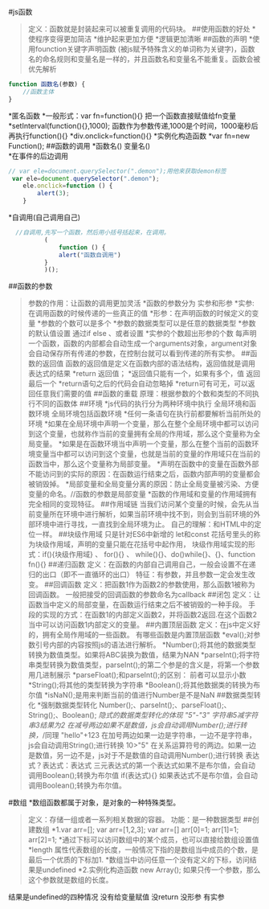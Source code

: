 #js函数
>定义：函数就是封装起来可以被重复调用的代码块。
##使用函数的好处
*使程序变得更加简洁
*维护起来更加方便
*逻辑更加清晰
##函数的声明
*使用founction关键字声明函数   (被js赋予特殊含义的单词称为关键字)，函数名的命名规则和变量名是一样的，并且函数名和变量名不能重复。函数会被优先解析
```javascript
function 函数名(参数) {
    //函数主体
}
```
*匿名函数
    *一般形式：var fn=function(){}   把一个函数直接赋值给fn变量
    *setInterval(function(){},1000);  函数作为参数传递,1000是个时间，1000毫秒后再执行function(){}
    *div.onclick=function(){}
*实例化构造函数
    *var fn=new Function();
 ##函数的调用
 *函数名()   变量名()   
 *在事件的后边调用
 ```javascript
 // var ele=document.querySelector(".demon");用他来获取demon标签
  var ele=document.querySelector(".demon");
     ele.onclick=function () {
         alert(3);
     }
 ```
 *自调用(自己调用自己)
 ```javascript
   //自调用,先写一个函数，然后用小括号括起来，在调用。
           (
               function () {
               alert("函数自调用")
           }
           )();
  ```
  ##函数的参数
  >参数的作用：让函数的调用更加灵活
  *函数的参数分为   实参和形参
    *实参: 在调用函数的时候传递的一些真正的值
    *形参：在声明函数的时候定义的变量
  *参数的个数可以是多个
  *参数的数据类型可以是任意的数据类型
  *参数的默认值设置   通过if  else  、或者设置
  *实参的个数超出形参的个数
    每声明一个函数，函数的内部都会自动生成一个arguments对象，argument对象会自动保存所有传递的参数，在控制台就可以看到传递的所有实参。
  ##函数的返回值
  >函数的返回值是定义在函数内部的语法结构，返回值就是调用表达式的结果
  *return 返回值；
  *返回值只能有一个，如果有多个，值  返回最后一个
  *return语句之后的代码会自动忽略掉
  *return可有可无，可以返回任意我们需要的值
  ##函数的重载
  >原理：根据参数的个数和类型的不同执行不同的函数体
  ##环境
  *js代码的执行分为两种环境中执行   全局环境和函数环境  全局环境包括函数环境
  *任何一条语句在执行前都要解析当前所处的环境
  *如果在全局环境中声明一个变量，那么在整个全局环境中都可以访问到这个变量，也就称作当前的变量拥有全局的作用域，那么这个变量称为全局变量。
  *如果是在函数环境当中声明一个变量，那么在整个当前的函数环境变量当中都可以访问到这个变量，也就是当前的变量的作用域只在当前的函数当中，那么这个变量称为局部变量。
  *声明在函数中的变量在函数外部不能访问到的实际的原因：在函数运行结束之后，函数内部声明的变量都会被销毁掉。
  *局部变量和全局变量分离的原因：防止全局变量被污染、方便变量的命名。//函数的参数是局部变量
  *函数的作用域和变量的作用域拥有完全相同的变现特征。
 ##作用域链
 >当我们访问某个变量的时候，会先从当前变量所在环境中进行解析，如果当前环境中找不到，则会到当前环境的外部环境中进行寻找，一直找到全局环境为止。   自己的理解：和HTML中的定位一样。
 ##块级作用域
 >只是针对ES6中新增的 let和const
 >花括号里头的称为块级作用域，声明的变量只能在花括号中起作用，
 >块级作用域实现的形式：if(){块级作用域} 、 for(){} 、 while(){}、do()while{}、{}、function fn(){}
 ##递归函数
 >定义：在函数的内部自己调用自己，一般会设置不在递归的出口（即不一直循环的出口）
 >特征：有参数，并且参数一定会发生改变。
 ##回调函数
 >定义：把函数1作为函数2的参数使用，那么函数1被称为回调函数。
 >一般把接受的回调函数的参数命名为callback
 ##闭包
 >定义：让函数当中定义的局部变量，在函数运行结束之后不被销毁的一种手段。
 >手段的实现的方式：在函数1的内部定义函数2，并将函数2返回.在这个函数2当中可以访问函数1内部定义的变量。
 ##内置顶层函数
 >定义：在js中定义好的，拥有全局作用域的一些函数。
 >有哪些函数是内置顶层函数
 *eval();对参数引号内部的内容按照js的语法进行解析。
 *Number();将其他的数据类型转换为数值类型。如果将ABC装换为数值，结果为NAN
 *parseInt();将字符串类型转换为数值类型，parseInt();的第二个参是的含义是，将第一个参数用几进制展示
 *parseFloat();和parseInt();的区别： 前者可以显示小数
 *String();将其他的类型转换为字符串
 *Boolean();将其他数据类的转换为布尔值
 *isNaN();是用来判断当前的值进行Number是不是NaN
 ##数据类型转化
 *强制数据类型转化 Number();、parseInt();、parseFloat();、String();、Boolean();
 *隐式的数据类型转化的体现
 > "5"-"3"  字符串5减字符串3结果为2   在减号两边如果不是数值，js会自动调用Number();进行转换，*/同理
 > "hello"+123  在加号两边如果一边是字符串，一边不是字符串，js会自动调用String();进行转换
 > 10>"5"   在关系运算符号的两边。如果一边是数值，另一边不是，js对于不是数值的自动调用Number();进行转换
 > 表达式？表达式：表达式  三元表达式的第一个表达式如果不是布尔值，会自动调用Boolean();转换为布尔值
 > if(表达式){}  如果表达式不是布尔值，会自动调用Boolean();转换为布尔值。


#数组
*数组函数都属于对象，是对象的一种特殊类型。
>定义：存储一组或者一系列相关数据的容器。
>功能：是一种数据类型
##创建数组
*1.var arr=[];
    var arr=[1,2,3];
    var arr=[]    arr[0]=1;   arr[1]=1;   arr[2]=1;
*通过下标可以访问数组中的某个成员，也可以直接给数组设置值
*length  属性代表数组的长度，一般情况下指的是数组当中成员的个数，是最后一个优质的下标加1.
*数组当中访问任意一个没有定义的下标，访问结果是undefined
*2.实例化构造函数  new Array();
    如果只传一个参数，那么这个参数就是数组的长度。







结果是undefined的四种情况
没有给变量赋值
没return
没形参  有实参  
  
  
  
  
  
  
  
  
  